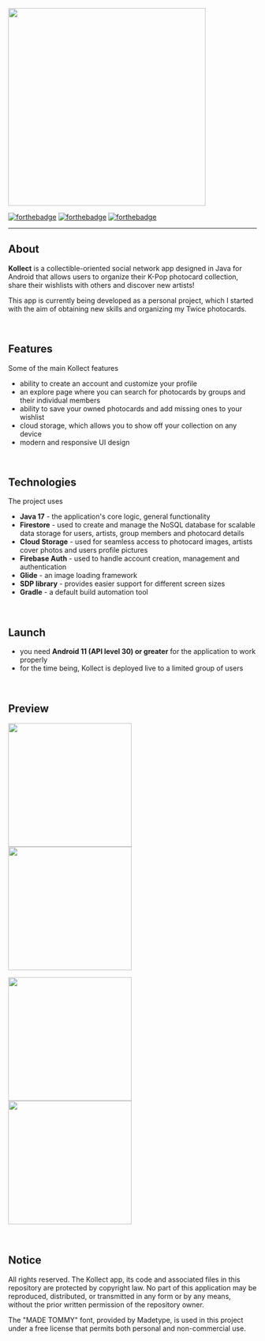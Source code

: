<img src="https://raw.githubusercontent.com/kubixDev/Kollect/master/readmeImages/kollectLogo.png" width="400"/>

[![forthebadge](https://raw.githubusercontent.com/kubixDev/Kollect/master/readmeImages/madeWithJavaBadge.svg)](https://forthebadge.com) [![forthebadge](https://raw.githubusercontent.com/kubixDev/Kollect/master/readmeImages/builtForAndroidBadge.svg)](https://forthebadge.com) [![forthebadge](https://raw.githubusercontent.com/kubixDev/Kollect/master/readmeImages/builtWithLoveBadge.svg)](https://forthebadge.com)

---

## About

**Kollect** is a collectible-oriented social network app designed in Java for Android that allows users to organize their K-Pop photocard collection, share their wishlists with others and discover new artists!

This app is currently being developed as a personal project, which I started with the aim of obtaining new skills and organizing my Twice photocards.

<br>

## Features

Some of the main Kollect features
* ability to create an account and customize your profile
* an explore page where you can search for photocards by groups and their individual members
* ability to save your owned photocards and add missing ones to your wishlist
* cloud storage, which allows you to show off your collection on any device
* modern and responsive UI design

<br>

## Technologies

The project uses
* **Java 17** - the application's core logic, general functionality
* **Firestore** - used to create and manage the NoSQL database for scalable data storage for users, artists, group members and photocard details
* **Cloud Storage** - used for seamless access to photocard images, artists cover photos and users profile pictures
* **Firebase Auth** - used to handle account creation, management and authentication
* **Glide** - an image loading framework
* **SDP library** - provides easier support for different screen sizes
* **Gradle** - a default build automation tool

<br>

## Launch

* you need **Android 11 (API level 30) or greater** for the application to work properly
* for the time being, Kollect is deployed live to a limited group of users

<br>

## Preview

<p float="left">
  <kbd> <img src="https://raw.githubusercontent.com/kubixDev/Kollect/master/readmeImages/preview1.jpg" width="250"/> </kbd>
  <kbd> <img src="https://raw.githubusercontent.com/kubixDev/Kollect/master/readmeImages/preview2.jpg" width="250"/> </kbd>
</p>

<p float="left">
  <kbd> <img src="https://raw.githubusercontent.com/kubixDev/Kollect/master/readmeImages/preview3.jpg" width="250"/> </kbd>
  <kbd> <img src="https://raw.githubusercontent.com/kubixDev/Kollect/master/readmeImages/preview4.jpg" width="250"/> </kbd>
</p>

<br>

## Notice

All rights reserved. The Kollect app, its code and associated files in this repository are protected by copyright law. No part of this application may be reproduced, distributed, or transmitted in any form or by any means, without the prior written permission of the repository owner.

The "MADE TOMMY" font, provided by Madetype, is used in this project under a free license that permits both personal and non-commercial use.